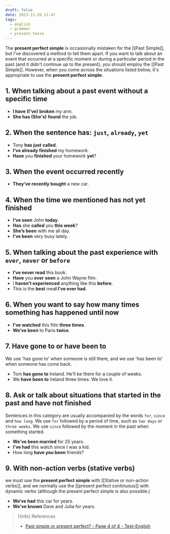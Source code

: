 ```yaml
---
draft: false
date: 2023-11-26 21:47
tags:
  - english
  - grammar
  - present-tense
---
```


The **present perfect simple** is occasionally mistaken for the [[Past Simple]], but I've discovered a method to tell them apart. If you want to talk about an event that occurred at a specific moment or during a particular period in the past (and it didn't continue up to the present), you should employ the [[Past Simple]]. However, when you come across the situations listed below, it's appropriate to use the **present perfect simple**.

## 1. When talking about a past event without a specific time
- **I have (I've)** **broken** my arm.
- **She has (She's)** **found** the job. 

## 2. When the sentence has: `just`, `already`, `yet`
- Tony **has just** **called**.
- **I‘ve already finished** my homework. 
- **Have** you **finished** your homework **yet**?

## 3. When the event occurred recently
- **They‘ve recently bought** a new car.  

## 4. When the time we mentioned has not yet finished
- **I‘ve seen** John **today**. 
- **Has** she **called** you **this week**?
- **She’s been** with me all day. 
- **I’ve been** very busy lately. 

## 5. When talking about the past experience with `ever`, `never` or `before`
- **I‘ve never read** this book.
- **Have** you **ever** **seen** a John Wayne film.
- I **haven’t experienced** anything like this **before**.
- This is the **best** mea**l I’ve ever had**.

## 6. When you want to say how many times something has happened until now
- **I’ve watched** this film **three times**.
- **We’ve been** to Paris **twice**.

## 7. Have gone to or have been to
We use 'has gone to' when someone is still there, and we use 'has been to' when someone has come back.
- Tom **has gone to** Ireland. He’ll be there for a couple of weeks.
- We **have been to** Ireland three times. We love it.

## 8. Ask or talk about situations that started in the past and have not finished
Sentences in this category are usually accompanied by the words `for`, `since` and `how long`. We use `for` followed by a period of time, such as `two days` or `three weeks`. We use `since` followed by the moment in the past when something started.
- **We've been married** for 25 years.
- **I've had** this watch since I was a kid.
- How long **have you been** friends?

## 9. With non-action verbs (stative verbs)
we must use the **present perfect simple** with [[Stative or non-action verbs]],  and we normally use the [[present perfect continuous]] with dynamic verbs (although the present perfect simple is also possible.)
- **We‘ve had** this car for years.
- **We've known** Dave and Julia for years.

> [!info] References
> - [Past simple or present perfect? - Page 4 of 4 - Test-English](https://test-english.com/grammar-points/b1/past-simple-present-perfect/4/)
